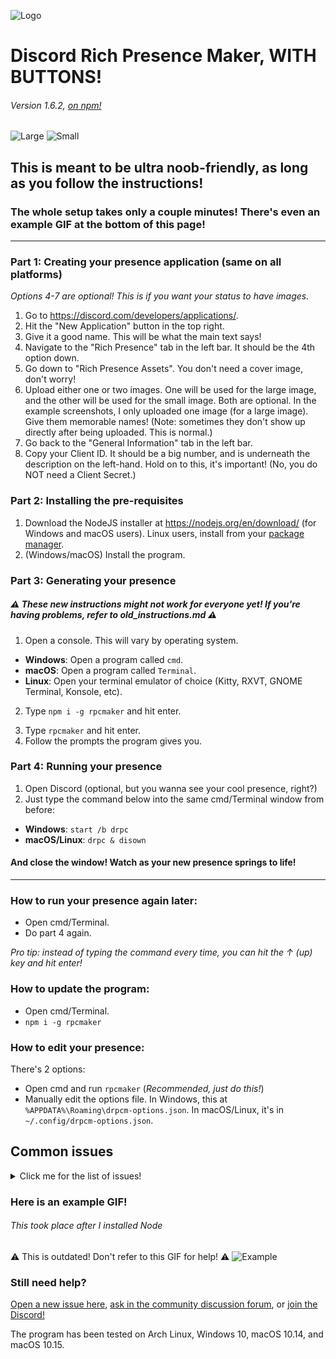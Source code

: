 ![Logo](https://cdn.discordapp.com/attachments/802218008574820393/803422081105526804/image3.png)
# Discord Rich Presence Maker, WITH BUTTONS!
###### Version 1.6.2, [on npm!](https://www.npmjs.com/rpcmaker)


![Large](https://cdn.discordapp.com/attachments/671117418189422594/803419758287519754/scrot.png)
![Small](https://cdn.discordapp.com/attachments/671117418189422594/803419819293540385/scrot.png)

## This is meant to be ultra noob-friendly, as long as you follow the instructions!

### The whole setup takes only a couple minutes! There's even an example GIF at the bottom of this page!
---

### Part 1: Creating your presence application (same on all platforms)
*Options 4-7 are optional! This is if you want your status to have images.*
1. Go to https://discord.com/developers/applications/.
2. Hit the "New Application" button in the top right.
3. Give it a good name. This will be what the main text says!
4. Navigate to the "Rich Presence" tab in the left bar. It should be the 4th option down.
5. Go down to "Rich Presence Assets". You don't need a cover image, don't worry!
6. Upload either one or two images. One will be used for the large image, and the other will be used for the small image. Both are optional. In the example screenshots, I only uploaded one image (for a large image). Give them memorable names! (Note: sometimes they don't show up directly after being uploaded. This is normal.)
7. Go back to the "General Information" tab in the left bar. 
8. Copy your Client ID. It should be a big number, and is underneath the description on the left-hand. Hold on to this, it's important! (No, you do NOT need a Client Secret.)

### Part 2: Installing the pre-requisites

1. Download the NodeJS installer at https://nodejs.org/en/download/ (for Windows and macOS users). Linux users, install from your [package manager](https://nodejs.org/en/download/package-manager/).
2. (Windows/macOS) Install the program.

### Part 3: Generating your presence
##### ⚠️ These new instructions might not work for everyone yet! If you're having problems, refer to old_instructions.md ⚠️

1. Open a console. This will vary by operating system. 
- **Windows**: Open a program called `cmd`. 
- **macOS**: Open a program called `Terminal`.
- **Linux**: Open your terminal emulator of choice (Kitty, RXVT, GNOME Terminal, Konsole, etc).
2. Type `npm i -g rpcmaker` and hit enter. 
<!-- (Arch Linux users can also `yay -S rpcmaker`) -->
3. Type `rpcmaker` and hit enter.
4. Follow the prompts the program gives you.

### Part 4: Running your presence
1. Open Discord (optional, but you wanna see your cool presence, right?)
2. Just type the command below into the same cmd/Terminal window from before:
- **Windows**: `start /b drpc`
- **macOS/Linux**: `drpc & disown`

#### And close the window! Watch as your new presence springs to life!
---
### How to run your presence again later:
- Open cmd/Terminal.
- Do part 4 again. 

*Pro tip: instead of typing the command every time, you can hit the ↑ (up) key and hit enter!*

### How to update the program:
- Open cmd/Terminal.
- `npm i -g rpcmaker`

### How to edit your presence:
There's 2 options:
- Open cmd and run `rpcmaker` (*Recommended, just do this!*)
- Manually edit the options file. In Windows, this at `%APPDATA%\Roaming\drpcm-options.json`. In macOS/Linux, it's in `~/.config/drpcm-options.json`.

## Common issues

<details>
    <summary markdown="span">Click me for the  list of issues!</summary>

### My buttons aren't working!
Discord doesn't let you click your own buttons. However, everyone else can. This is a limitation with Discord.

### I can't install the npm packages!
- Make sure you're using the LTS release of Node.js
- Try reinstalling node, making sure npm is included.
- Try `npm r -g rpcmaker`, then `npm i -g node-gyp`, then `npm i -g rpcmaker`.
- macOS specific: If you upgraded your macOS from any version below 10.15 to 10.15 or 11, this will fix it:
  - `sudo rm -rf /Library/Developer/CommandLineTools`
  - [Download and install this](https://download.developer.apple.com/Developer_Tools/Command_Line_Tools_for_Xcode_11.5/Command_Line_Tools_for_Xcode_11.5.dmg) (you will need an Apple ID)
  - `npm r -g rpcmaker`, then `npm i -g node-gyp`, then `npm i -g rpcmaker`.
- Windows specific (note: this may take a while and will restart your PC. Only do this as a last resort.):
  - `npm r -g rpcmaker`, `npm i -g --production windows-build-tools --vs2015` 
  - After restart, open up cmd again and type `npm i -g rpcmaker`
  
### I can't see the presence!
Make sure you are not invisible/offline. If you ARE online/idle/dnd...
- Make sure you don't have another program taking up a presence slot.
- Try running the last command again

### The image(s) aren't showing!
If you just put them in, *sometimes* Discord takes a minute or so to cache them properly.

### I'm on mobile, what do I do?
As of right now, there's no way to do this through a mobile device. Sorry!

</details>

### Here is an example GIF!
###### This took place after I installed Node
⚠️ This is outdated! Don't refer to this GIF for help! ⚠️
![Example](https://cdn.discordapp.com/attachments/671117418189422594/803356843577049148/demo.gif)

### Still need help?
[Open a new issue here](https://github.com/ThatOneCalculator/DiscordRPCMaker/issues), [ask in the community discussion forum](https://github.com/ThatOneCalculator/DiscordRPCMaker/discussions), or [join the Discord!](https://discord.com/invite/mG94DqX)

The program has been tested on Arch Linux, Windows 10, macOS 10.14, and macOS 10.15. 

